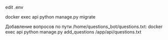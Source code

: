 edit .env

docker exec api python manage.py migrate

Добавление вопросов по пути /home/questions_bot/questions.txt:
docker exec api python manage.py add_questions /app/api/questions.txt

